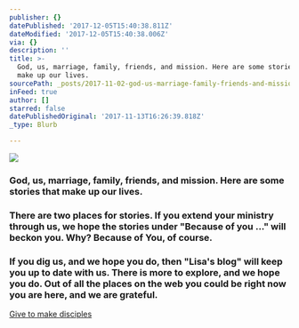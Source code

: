 ```yaml
---
publisher: {}
datePublished: '2017-12-05T15:40:38.811Z'
dateModified: '2017-12-05T15:40:38.006Z'
via: {}
description: ''
title: >-
  God, us, marriage, family, friends, and mission. Here are some stories that
  make up our lives.
sourcePath: _posts/2017-11-02-god-us-marriage-family-friends-and-mission-here-are-so.md
inFeed: true
author: []
starred: false
datePublishedOriginal: '2017-11-13T16:26:39.818Z'
_type: Blurb

---
```

![](https://imgflo.herokuapp.com/graph/2b2431f8e7ba7b0/2b8ca12e19c8d09c2371d9131b758c81/croprotate.jpg?cropheight=5902&cropwidth=9842&degrees=0&input=https%3A%2F%2Fthe-grid-user-content.s3-us-west-2.amazonaws.com%2F0576e105-aae5-4d44-a3d8-b0533c33aa42.jpg&x=0&y=0)

### God, us, marriage, family, friends, and mission. Here are some stories that make up our lives.

### There are two places for stories. If you extend your ministry through us, we hope the stories under "**Because of you ..."** will beckon you. Why? Because of **You**, of course.

### If you dig us, and we hope you do, then "**Lisa's blog"** will keep you up to date with us. There is more to explore, and we hope you do. Out of all the places on the web you could be right now you are here, and we are grateful.
[Give to make disciples][0]

[0]: https://give.cru.org/0258043